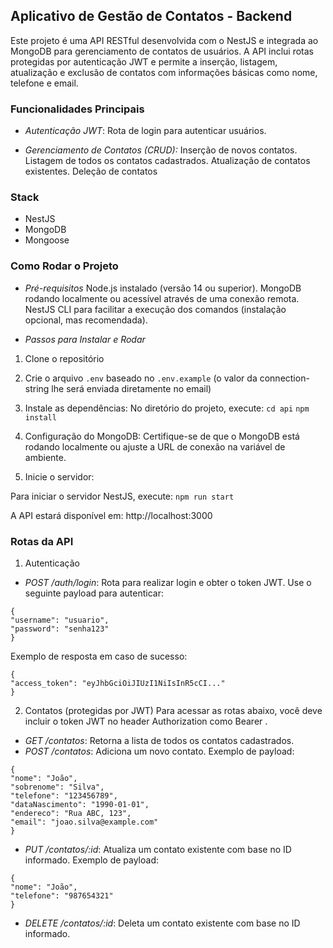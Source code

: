 ## Aplicativo de Gestão de Contatos - Backend

Este projeto é uma API RESTful desenvolvida com o NestJS e integrada ao MongoDB para gerenciamento de contatos de usuários. A API inclui rotas protegidas por autenticação JWT e permite a inserção, listagem, atualização e exclusão de contatos com informações básicas como nome, telefone e email.

### Funcionalidades Principais

- _Autenticação JWT_:
  Rota de login para autenticar usuários.

- _Gerenciamento de Contatos (CRUD):_
  Inserção de novos contatos.
  Listagem de todos os contatos cadastrados.
  Atualização de contatos existentes.
  Deleção de contatos

### Stack

- NestJS
- MongoDB
- Mongoose

### Como Rodar o Projeto

- _Pré-requisitos_
  Node.js instalado (versão 14 ou superior).
  MongoDB rodando localmente ou acessível através de uma conexão remota.
  NestJS CLI para facilitar a execução dos comandos (instalação opcional, mas recomendada).

- _Passos para Instalar e Rodar_

1. Clone o repositório
2. Crie o arquivo `.env` baseado no `.env.example` (o valor da connection-string lhe será enviada diretamente no email)
3. Instale as dependências:
   No diretório do projeto, execute:
   `cd api`
   `npm install`

4. Configuração do MongoDB:
   Certifique-se de que o MongoDB está rodando localmente ou ajuste a URL de conexão na variável de ambiente.

5. Inicie o servidor:

Para iniciar o servidor NestJS, execute:
`npm run start`

A API estará disponível em: http://localhost:3000

### Rotas da API

1. Autenticação

- _POST /auth/login_: Rota para realizar login e obter o token JWT. Use o seguinte payload para autenticar:

```
{
"username": "usuario",
"password": "senha123"
}
```

Exemplo de resposta em caso de sucesso:

```
{
"access_token": "eyJhbGciOiJIUzI1NiIsInR5cCI..."
}
```

2. Contatos (protegidas por JWT)
   Para acessar as rotas abaixo, você deve incluir o token JWT no header Authorization como Bearer <token>.

- _GET /contatos_: Retorna a lista de todos os contatos cadastrados.
- _POST /contatos_: Adiciona um novo contato. Exemplo de payload:

```
{
"nome": "João",
"sobrenome": "Silva",
"telefone": "123456789",
"dataNascimento": "1990-01-01",
"endereco": "Rua ABC, 123",
"email": "joao.silva@example.com"
}
```

- _PUT /contatos/:id_: Atualiza um contato existente com base no ID informado. Exemplo de payload:

```
{
"nome": "João",
"telefone": "987654321"
}
```

- _DELETE /contatos/:id_: Deleta um contato existente com base no ID informado.

